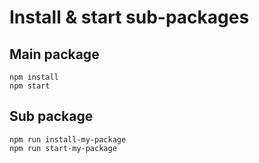 # Install & start sub-packages

## Main package
```TS
npm install
npm start
```

## Sub package
```TS
npm run install-my-package
npm run start-my-package
```
